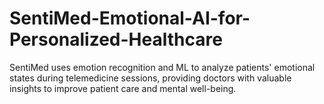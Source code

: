 # SentiMed-Emotional-AI-for-Personalized-Healthcare
SentiMed uses emotion recognition and ML to analyze patients' emotional states during telemedicine sessions, providing doctors with valuable insights to improve patient care and mental well-being.
